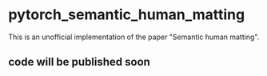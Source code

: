 # pytorch_semantic_human_matting
This is an unofficial implementation of the paper "Semantic human matting". 

## code will be published soon
